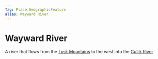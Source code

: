 ```yaml
---
Tag: Place,GeographicFeature
alias: Wayward River
---
```

# Wayward River
A river that flows from the [Tusk Mountains](questforthefrozenflame/docs/Backstory/Places/Geographical-Features/Tusk-Mountains.md) to the west into the [Gullik River](questforthefrozenflame/docs/Backstory/Places/Geographical-Features/Gullik-River.md)